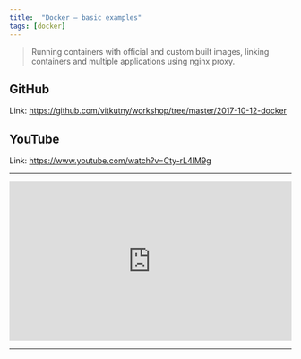 ```yaml
---
title:  "Docker – basic examples"
tags: [docker]
---
```


> Running containers with official and custom built images, linking containers and multiple applications using nginx proxy.

## GitHub

Link: <https://github.com/vitkutny/workshop/tree/master/2017-10-12-docker>

## YouTube

Link: <https://www.youtube.com/watch?v=Cty-rL4lM9g>

---

<div style="position:relative;padding-top:56.25%;">
  <iframe src="https://www.youtube.com/embed/Cty-rL4lM9g" frameborder="0" allowfullscreen style="position:absolute;top:0;left:0;width:100%;height:100%;"></iframe>
</div>

---
